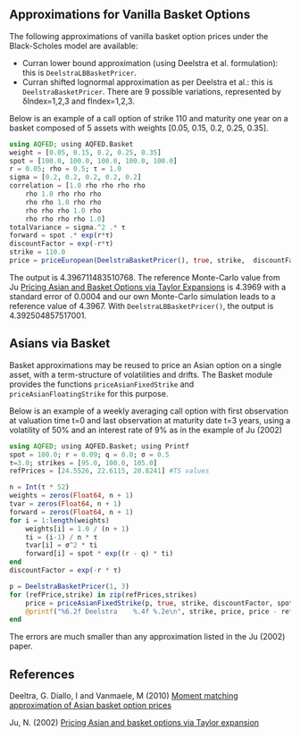 ## Approximations for Vanilla Basket Options
The following approximations of vanilla basket option prices under the Black-Scholes model are available:

- Curran lower bound approximation (using Deelstra et al. formulation): this is `DeelstraLBBasketPricer`.
- Curran shifted lognormal approximation as per Deelstra et al.: this is `DeelstraBasketPricer`. There are 9 possible variations, represented by δIndex=1,2,3 and fIndex=1,2,3.

Below is an example of a call option of strike 110 and maturity one year on a basket composed of 5 assets with weights [0.05, 0.15, 0.2, 0.25, 0.35].
```julia
using AQFED; using AQFED.Basket
weight = [0.05, 0.15, 0.2, 0.25, 0.35]
spot = [100.0, 100.0, 100.0, 100.0, 100.0]
r = 0.05; rho = 0.5; τ = 1.0
sigma = [0.2, 0.2, 0.2, 0.2, 0.2]
correlation = [1.0 rho rho rho rho
	rho 1.0 rho rho rho
	rho rho 1.0 rho rho
	rho rho rho 1.0 rho
	rho rho rho rho 1.0]
totalVariance = sigma.^2 .* τ
forward = spot .* exp(r*τ)
discountFactor = exp(-r*τ)
strike = 110.0
price = priceEuropean(DeelstraBasketPricer(), true, strike,  discountFactor, spot, forward, totalVariance, weight, correlation)
```
The output is 4.396711483510768. The reference Monte-Carlo value from Ju [Pricing Asian and Basket Options via Taylor Expansions](https://www.academia.edu/download/4686930/jujcf02.pdf) is 4.3969 with a standard error of 0.0004 and our own Monte-Carlo simulation leads to a reference value of 4.3967.
With `DeelstraLBBasketPricer()`, the output is 4.392504857517001.

## Asians via Basket
Basket approximations may be reused to price an Asian option on a single asset, with a term-structure of volatilities and drifts.
The Basket module provides the functions `priceAsianFixedStrike` and `priceAsianFloatingStrike` for this purpose.

Below is an example of a weekly averaging call option with first observation at valuation time t=0 and last observation at maturity date t=3 years,
using a volatility of 50% and an interest rate of 9% as in the example of Ju (2002)

```julia
using AQFED; using AQFED.Basket; using Printf
spot = 100.0; r = 0.09; q = 0.0; σ = 0.5
τ=3.0; strikes = [95.0, 100.0, 105.0]
refPrices = [24.5526, 22.6115, 20.8241] #TS values

n = Int(τ * 52)
weights = zeros(Float64, n + 1)
tvar = zeros(Float64, n + 1)
forward = zeros(Float64, n + 1)
for i = 1:length(weights)
	weights[i] = 1.0 / (n + 1)
	ti = (i-1) / n * τ
	tvar[i] = σ^2 * ti
	forward[i] = spot * exp((r - q) * ti)
end
discountFactor = exp(-r * τ)

p = DeelstraBasketPricer(1, 3)
for (refPrice,strike) in zip(refPrices,strikes)
	price = priceAsianFixedStrike(p, true, strike, discountFactor, spot, forward, tvar, weights)
	@printf("%6.2f Deelstra    %.4f %.2e\n", strike, price, price - refPrice)
end
```

The errors are much smaller than any approximation listed in the Ju (2002) paper.

## References
Deeltra, G. Diallo, I and Vanmaele, M (2010) [Moment matching approximation of Asian basket option prices](https://www.sciencedirect.com/science/article/pii/S0377042709002106)

Ju, N. (2002) [Pricing Asian and basket options via Taylor expansion](https://www.academia.edu/download/4686930/jujcf02.pdf)
